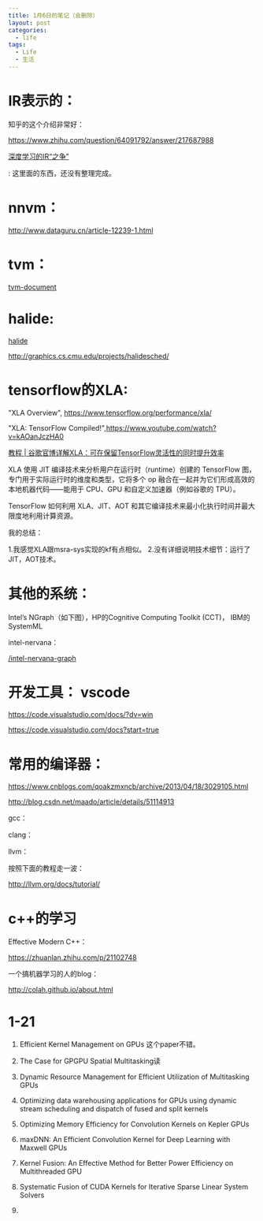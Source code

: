```yaml
---
title: 1月6日的笔记（会删除）
layout: post
categories:
  - life
tags:
  - Life
  - 生活
---
```



# IR表示的：

知乎的这个介绍非常好：

https://www.zhihu.com/question/64091792/answer/217687988

[深度学习的IR“之争”](http://www.sohu.com/a/191605477_473283)

: 这里面的东西，还没有整理完成。


# nnvm：

http://www.dataguru.cn/article-12239-1.html


# tvm：

[tvm-document](http://docs.tvmlang.org/)


# halide:

[halide](http://halide-lang.org/)

http://graphics.cs.cmu.edu/projects/halidesched/


# tensorflow的XLA:


"XLA Overview", https://www.tensorflow.org/performance/xla/

"XLA: TensorFlow Compiled!",https://www.youtube.com/watch?v=kAOanJczHA0




[教程 | 谷歌官博详解XLA：可在保留TensorFlow灵活性的同时提升效率](http://www.sohu.com/a/128440204_465975)

XLA 使用 JIT 编译技术来分析用户在运行时（runtime）创建的 TensorFlow 图，专门用于实际运行时的维度和类型，它将多个 op 融合在一起并为它们形成高效的本地机器代码——能用于 CPU、GPU 和自定义加速器（例如谷歌的 TPU）。

 TensorFlow 如何利用 XLA、JIT、AOT 和其它编译技术来最小化执行时间并最大限度地利用计算资源。


 我的总结：
 
 1.我感觉XLA跟msra-sys实现的kf有点相似。
 2.没有详细说明技术细节：运行了JIT，AOT技术。



# 其他的系统：

Intel’s NGraph（如下图），HP的Cognitive Computing Toolkit (CCT)， IBM的SystemML


intel-nervana：

[/intel-nervana-graph](https://ai.intel.com/intel-nervana-graph-preview-release/)




# 开发工具： vscode

https://code.visualstudio.com/docs/?dv=win

https://code.visualstudio.com/docs?start=true





#  常用的编译器：

https://www.cnblogs.com/qoakzmxncb/archive/2013/04/18/3029105.html

http://blog.csdn.net/maado/article/details/51114913



gcc：

clang：

llvm：

按照下面的教程走一波：

http://llvm.org/docs/tutorial/



# c++的学习

Effective Modern C++：

https://zhuanlan.zhihu.com/p/21102748






一个搞机器学习的人的blog：

http://colah.github.io/about.html




# 1-21

1. Efficient Kernel Management on GPUs 这个paper不错。

2. The Case for GPGPU Spatial Multitasking读

3. Dynamic Resource Management for Efficient Utilization of Multitasking GPUs


4. Optimizing data warehousing applications for GPUs using dynamic stream scheduling and dispatch of fused and split kernels


5. Optimizing Memory Efficiency for Convolution Kernels on Kepler GPUs


6. maxDNN: An Efficient Convolution Kernel for Deep Learning with Maxwell GPUs

7. Kernel Fusion: An Effective Method for Better Power Efficiency on Multithreaded GPU

8. Systematic Fusion of CUDA Kernels for Iterative Sparse Linear System Solvers


9. 